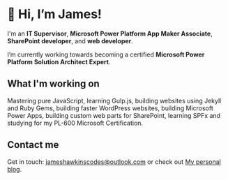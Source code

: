 # 👋 Hi, I’m James!
I'm an **IT Supervisor**, **Microsoft Power Platform App Maker Associate**, **SharePoint developer**, and **web developer**.

I’m currently working towards becoming a certified **Microsoft Power Platform Solution Architect Expert**. 

## What I'm working on

Mastering pure JavaScript, learning Gulp.js, building websites using Jekyll and Ruby Gems, building faster WordPress websites, building Microsoft Power Apps, building custom web parts for SharePoint, learning SPFx and studying for my PL-600 Microsoft Certification. 

## Contact me

Get in touch: jameshawkinscodes@outlook.com or check out [My personal blog](https://jameshawkins.codes). 

<!---
jhawksno/jhawksno is a ✨ special ✨ repository because its `README.md` (this file) appears on your GitHub profile.
You can click the Preview link to take a look at your changes.
--->
